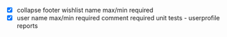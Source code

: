 - [x] collapse footer
      wishlist name max/min required
- [x] user name max/min required
      comment required
      unit tests - userprofile
      reports
